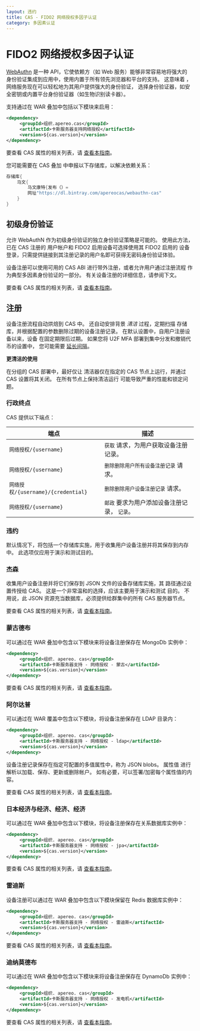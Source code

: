 ```yaml
---
layout: 违约
title: CAS - FIDO2 网络授权多因子认证
category: 多因素认证
---
```


# FIDO2 网络授权多因子认证

[WebAuthn](https://webauthn.io/) 是一种 API，它使依赖方（如 Web 服务）能够非常容易地将强大的 身份验证集成到应用中，使用内置于所有领先浏览器和平台的支持。 这意味着 ，网络服务现在可以轻松地为其用户提供强大的身份验证， 选择身份验证器，如安全密钥或内置平台身份验证器（如生物识别读卡器）。

支持通过在 WAR 叠加中包括以下模块来启用：

```xml
<dependency>
     <groupId>组织.apereo.cas</groupId>
     <artifactId>卡斯服务器支持网络授权</artifactId>
     <version>${cas.version}</version>
</dependency>
```

要查看 CAS 属性的相关列表，请 [查看本指南](../configuration/Configuration-Properties.html#fido2-webauthn)。

您可能需要在 CAS 叠加 中申报以下存储库，以解决依赖关系：

```groovy       
存储库{
    马文{ 
        马文康特{发布（）=
        网址"https://dl.bintray.com/apereocas/webauthn-cas" 
    }
}
```

## 初级身份验证

允许 WebAuthN 作为初级身份验证的独立身份验证策略是可能的。 使用此方法，已在 CAS 注册的 用户帐户和 FIDO2 启用设备可选择使用其 FIDO2 启用的 设备登录，只需提供链接到其注册记录的用户名即可获得无密码身份验证体验。

设备注册可以使用可用的 CAS ABI 进行带外注册，或者允许用户通过注册流程 作为典型多因素身份验证的一部分。 有关设备注册的详细信息，请参阅下文。

要查看 CAS 属性的相关列表，请 [查看本指南](../configuration/Configuration-Properties.html#fido2-webauthn)。

## 注册

设备注册流程自动烘焙到 CAS 中。 还自动安排背景 *清洁* 过程，定期扫描 存储库，并根据配置的参数删除过期的设备注册记录。 在默认设置中，自用户注册设备以来，设备 在固定期限后过期。 如果您将 U2F MFA 部署到集中分发和撤销代币的设置中， 您可能需要 [延长间隔](../configuration/Configuration-Properties.html#fido2-webauthn)。

<div class="alert alert-warning"><strong>更清洁的使用</strong><p>在分组的 CAS 部署中，最好仅让 
清洁器仅在指定的 CAS 节点上运行，并通过 CAS 设置将其关闭。 在所有节点上保持清洁运行 
可能导致严重的性能和锁定问题。</p></div>

### 行政终点

CAS 提供以下端点：

| 端点                             | 描述                        |
| ------------------------------ | ------------------------- |
| `网络授权/{username}`              | `获取` 请求，为用户获取设备注册记录。      |
| `网络授权/{username}`              | `删除删除用户所有设备注册记录` 请求。      |
| `网络授权/{username}/{credential}` | `删除删除用户设备注册记录` 请求。        |
| `网络授权/{username}`              | `邮政` 要求为用户添加设备注册记录， `记录`。 |

### 违约

默认情况下，将包括一个存储库实施，用于收集用户设备注册并将其保存到内存中。 此选项仅应用于演示和测试目的。

### 杰森

收集用户设备注册并将它们保存到 JSON 文件的设备存储库实施，其 路径通过设置传授给 CAS。 这是一个非常温和的选择，应该主要用于演示和测试 目的。 不用说，此 JSON 资源充当数据库，必须提供给群集中的所有 CAS 服务器节点。

要查看 CAS 属性的相关列表，请 [查看本指南](../configuration/Configuration-Properties.html#fido2-webauthn-json)。

### 蒙古德布

可以通过在 WAR 叠加中包含以下模块来将设备注册保存在 MongoDb 实例中：

```xml
<dependency>
     <groupId>组织. apereo. cas</groupId>
     <artifactId>卡斯服务器支持 - 网络授权 - 蒙古</artifactId>
     <version>${cas.version}</version>
</dependency>
```

要查看 CAS 属性的相关列表，请 [查看本指南](../configuration/Configuration-Properties.html#fido2-webauthn-mongodb)。

### 阿尔达普

可以通过在 WAR 覆盖中包含以下模块，将设备注册保存在 LDAP 目录内：

```xml
<dependency>
     <groupId>组织. apereo. cas</groupId>
     <artifactId>卡斯服务器支持 - 网络授权 - ldap</artifactId>
     <version>${cas.version}</version>
</dependency>
```

设备注册记录保存在指定可配置的多值属性中，称为 JSON blobs。 属性值 进行解析以加载、保存、更新或删除帐户。 如有必要，可以签署/加密每个属性值的内容。

要查看 CAS 属性的相关列表，请 [查看本指南](../configuration/Configuration-Properties.html#fido2-webauthn-ldap)。

### 日本经济与经济、经济、经济

可以通过在 WAR 叠加中包含以下模块，将设备注册保存在关系数据库实例中：

```xml
<dependency>
     <groupId>组织. apereo. cas</groupId>
     <artifactId>卡斯服务器支持 - 网络授权 - jpa</artifactId>
     <version>${cas.version}</version>
</dependency>
```

要查看 CAS 属性的相关列表，请 [查看本指南](../configuration/Configuration-Properties.html#fido2-webauthn-jpa)。

### 雷迪斯

设备注册可以通过在 WAR 叠加中包含以下模块保留在 Redis 数据库实例中：

```xml
<dependency>
     <groupId>组织. apereo. cas</groupId>
     <artifactId>卡斯服务器支持 - 网络授权 - 雷迪斯</artifactId>
     <version>${cas.version}</version>
</dependency>
```

要查看 CAS 属性的相关列表，请 [查看本指南](../configuration/Configuration-Properties.html#fido2-webauthn-redis)。

### 迪纳莫德布

可以通过在 WAR 叠加中包含以下模块来将设备注册保存在 DynamoDb 实例中：

```xml
<dependency>
     <groupId>组织. apereo. cas</groupId>
     <artifactId>卡斯服务器支持 - 网络授权 - 发电机</artifactId>
     <version>${cas.version}</version>
</dependency>
```

要查看 CAS 属性的相关列表，请 [查看本指南](../configuration/Configuration-Properties.html#fido2-webauthn-dynamodb)。
